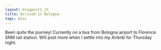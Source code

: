 ```yaml
---
layout: blogpost1_jh
title: Arrived in Bologna
tags: misc
---
```

Been quite the journey! Currently on a bus from Bologna airport to Florence SNM rail station. Will post more when I settle into my Airbnb for Thursday night.